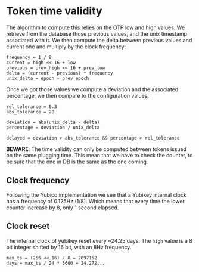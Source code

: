 Token time validity
===================

The algorithm to compute this relies on the OTP low and high values.
We retrieve from the database those previous values, and the unix timestamp 
associated with it.
We then compute the delta between previous values and current one and multiply 
by the clock frequency: 

```text
frequency = 1 / 8
current = high << 16 + low
previous = prev_high << 16 + prev_low
delta = (current - previous) * frequency
unix_delta = epoch - prev_epoch
```

Once we got those values we compute a deviation and the associated percentage,
we then compare to the configuration values.

```text
rel_tolerance = 0.3
abs_tolerance = 20

deviation = abs(unix_delta - delta)
percentage = deviation / unix_delta

delayed = deviation > abs_tolerance && percentage > rel_tolerance
```

__BEWARE__: The time validity can only be computed between tokens issued on the same
plugging time. This mean that we have to check the counter, to be sure that the
one in DB is the same as the one coming.

Clock frequency
---------------

Following the Yubico implementation we see that a Yubikey internal clock has
a frequency of 0.125Hz (1/8). Which means that every time the lower counter increase
by 8, only 1 second elapsed.

Clock reset
-----------

The internal clock of yubikey reset every ~24.25 days. The `high` value is a 8 bit
integer shifted by 16 bit, with an 8Hz frequency.

```text
max_ts = (256 << 16) / 8 = 2097152
days = max_ts / 24 * 3600 = 24.272...
```
